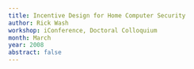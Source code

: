 ```yaml
---
title: Incentive Design for Home Computer Security
author: Rick Wash
workshop: iConference, Doctoral Colloquium
month: March
year: 2008
abstract: false
---
```

